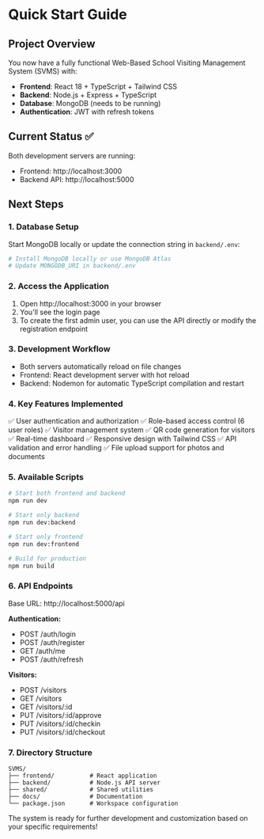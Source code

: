 # Quick Start Guide

## Project Overview

You now have a fully functional Web-Based School Visiting Management System (SVMS) with:

- **Frontend**: React 18 + TypeScript + Tailwind CSS
- **Backend**: Node.js + Express + TypeScript
- **Database**: MongoDB (needs to be running)
- **Authentication**: JWT with refresh tokens

## Current Status ✅

Both development servers are running:

- Frontend: http://localhost:3000
- Backend API: http://localhost:5000

## Next Steps

### 1. Database Setup

Start MongoDB locally or update the connection string in `backend/.env`:

```bash
# Install MongoDB locally or use MongoDB Atlas
# Update MONGODB_URI in backend/.env
```

### 2. Access the Application

1. Open http://localhost:3000 in your browser
2. You'll see the login page
3. To create the first admin user, you can use the API directly or modify the registration endpoint

### 3. Development Workflow

- Both servers automatically reload on file changes
- Frontend: React development server with hot reload
- Backend: Nodemon for automatic TypeScript compilation and restart

### 4. Key Features Implemented

✅ User authentication and authorization
✅ Role-based access control (6 user roles)
✅ Visitor management system
✅ QR code generation for visitors
✅ Real-time dashboard
✅ Responsive design with Tailwind CSS
✅ API validation and error handling
✅ File upload support for photos and documents

### 5. Available Scripts

```bash
# Start both frontend and backend
npm run dev

# Start only backend
npm run dev:backend

# Start only frontend
npm run dev:frontend

# Build for production
npm run build
```

### 6. API Endpoints

Base URL: http://localhost:5000/api

**Authentication:**

- POST /auth/login
- POST /auth/register
- GET /auth/me
- POST /auth/refresh

**Visitors:**

- POST /visitors
- GET /visitors
- GET /visitors/:id
- PUT /visitors/:id/approve
- PUT /visitors/:id/checkin
- PUT /visitors/:id/checkout

### 7. Directory Structure

```
SVMS/
├── frontend/          # React application
├── backend/           # Node.js API server
├── shared/            # Shared utilities
├── docs/              # Documentation
└── package.json       # Workspace configuration
```

The system is ready for further development and customization based on your specific requirements!
